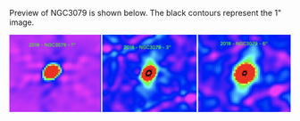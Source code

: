 Preview of NGC3079 is shown below. The black contours represent the 1" image. 

![NGC3079](NGC3079.png "NGC3079")


